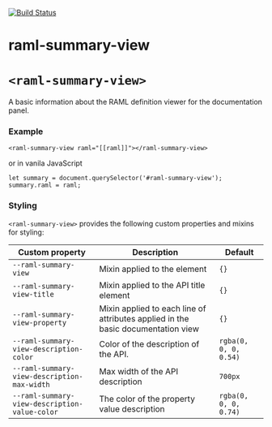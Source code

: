 [![Build Status](https://travis-ci.org/advanced-rest-client/raml-summary-view.svg?branch=master)](https://travis-ci.org/advanced-rest-client/raml-summary-view)  

# raml-summary-view

# `<raml-summary-view>`
A basic information about the RAML definition viewer for the documentation panel.

### Example
```
<raml-summary-view raml="[[raml]]"></raml-summary-view>
```
or in vanila JavaScript
```
let summary = document.querySelector('#raml-summary-view');
summary.raml = raml;
```

### Styling
`<raml-summary-view>` provides the following custom properties and mixins for styling:

Custom property | Description | Default
----------------|-------------|----------
`--raml-summary-view` | Mixin applied to the element | `{}`
`--raml-summary-view-title` | Mixin applied to the API title element | `{}`
`--raml-summary-view-property` | Mixin applied to each line of attributes applied in the basic documentation view | `{}`
`--raml-summary-view-description-color` | Color of the description of the API. | `rgba(0, 0, 0, 0.54)`
`--raml-summary-view-description-max-width` | Max width of the API description | `700px`
`--raml-summary-view-description-value-color` | The color of the property value description | `rgba(0, 0, 0, 0.74)`

